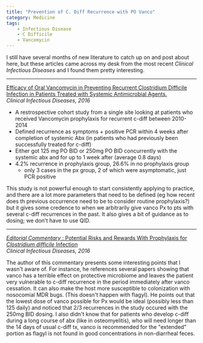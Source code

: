```yaml
---
title: "Prevention of C. Diff Recurrence with PO Vanco"
category: Medicine
tags:
    - Infectious Disease
    - C Difficile
    - Vancomycin
---
```


I still have several months of new literature to catch up on and post about
here, but these articles came across my desk from the most recent _Clinical
Infectious Diseases_ and I found them pretty interesting.  

***
[Efficacy of Oral Vancomycin in Preventing Recurrent Clostridium Difficile Infection in Patients Treated with Systemic Antimicrobial Agents.](http://www.ncbi.nlm.nih.gov/pubmed/27318333)  
_Clinical Infectious Diseases, 2016_  

- A restrospective cohort study from a single site looking at patients who
received Vancomycin prophylaxis for recurrent c-diff between 2010-2014
- Defined recurrence as symptoms + positive PCR within 4 weeks after completion
of systemic Abx (in patients who had previously been successfully treated for
c-diff)
- Either got 125 mg PO BID or 250mg PO BID concurrently with the systemic abx
and for up to 1 week after (average 0.8 days)
- 4.2% recurrence in prophylaxis group, 26.6% in no prophylaxis group
    - only 3 cases in the px group, 2 of which were asymptomatic, just PCR
    positive

This study is not powerful enough to start consistently applying to practice,
and there are a lot more parameters that need to be defined (eg how recent does
th previous occurrence need to be to consider routine prophylaxis?) but it
gives some credence to when we arbitrarily give vanco Px to pts with several
c-diff recurrences in the past. It also gives a bit of guidance as to dosing;
we don't have to use QID.  

***
[<i>Editorial Commentary</i> : Potential Risks and Rewards With Prophylaxis for <i>Clostridium difficile</i> Infection](http://cid.oxfordjournals.org/lookup/doi/10.1093/cid/ciw424)  
_Clinical Infectious Diseases, 2016_  

The author of this commentary presents some interesting points that I wasn't
aware of. For instance, he references several papers showing that vanco has a
terrible effect on protective microbiome and leaves the patient very vulnerable
to c-diff recurrence in the period immediately after vanco cessation. It can
also make the host more susceptible to colonization with nosocomial MDR bugs.
(This doesn't happen with flagyl). He points out that the lowest dose of vanco
possible for Px would be ideal (possibly less than 125 daily) and noticed that
2/3 recurrences in the study occured with the 250mg BID dosing. I also didn't
know that for patients who develop c-diff during a long course of abx (like in
osteomyelitis), who will need longer than the 14 days of usual c-diff tx, vanco
is recommended for the "extended" portion as flagyl is not found in good
concentrations in non-diarrheal feces.  

